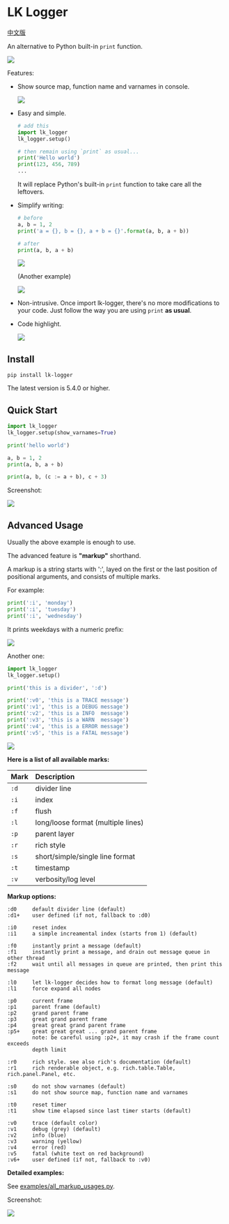 # LK Logger

[中文版](https://blog.csdn.net/Likianta/article/details/124358443)

An alternative to Python built-in `print` function.

![](.assets/20220422181702.png)

Features:

-   Show source map, function name and varnames in console.

    ![](.assets/20220422183248.png)

-   Easy and simple.

    ```python
    # add this
    import lk_logger
    lk_logger.setup()

    # then remain using `print` as usual...
    print('Hello world')
    print(123, 456, 789)
    ...
    ```

    It will replace Python's built-in `print` function to take care all the leftovers.

-   Simplify writing:

    ```python
    # before
    a, b = 1, 2
    print('a = {}, b = {}, a + b = {}'.format(a, b, a + b))

    # after
    print(a, b, a + b)
    ```

    ![](.assets/20220422182815.png)

    (Another example)

    ![](.assets/20220422183714.png)

-   Non-intrusive. Once import lk-logger, there's no more modifications to your code. Just follow the way you are using `print` **as usual**.

-   Code highlight.

    ![](.assets/20220321155834.png)

## Install

```shell
pip install lk-logger
```

The latest version is 5.4.0 or higher.

## Quick Start

```python
import lk_logger
lk_logger.setup(show_varnames=True)

print('hello world')

a, b = 1, 2
print(a, b, a + b)

print(a, b, (c := a + b), c + 3)
```

Screenshot:

![](.assets/20220321154014.png)

## Advanced Usage

Usually the above example is enough to use.

The advanced feature is **"markup"** shorthand.

A markup is a string starts with ':', layed on the first or the last position of positional arguments, and consists of multiple marks.

For example:

```python
print(':i', 'monday')
print(':i', 'tuesday')
print(':i', 'wednesday')
```

It prints weekdays with a numeric prefix:

![](.assets/20220321155834.png)

Another one:

```python
import lk_logger
lk_logger.setup()

print('this is a divider', ':d')

print(':v0', 'this is a TRACE message')
print(':v1', 'this is a DEBUG message')
print(':v2', 'this is a INFO  message')
print(':v3', 'this is a WARN  message')
print(':v4', 'this is a ERROR message')
print(':v5', 'this is a FATAL message')
```

![](.assets/20220328191717.png)

**Here is a list of all available marks:**

| Mark | Description                                  |
| :--- | :------------------------------------------- |
| `:d` | divider line                                 |
| `:i` | index                                        |
| `:f` | flush                                        |
| `:l` | long/loose format (multiple lines)           |
| `:p` | parent layer                                 |
| `:r` | rich style                                   |
| `:s` | short/simple/single line format              |
| `:t` | timestamp                                    |
| `:v` | verbosity/log level                          |

**Markup options:**

```
:d0     default divider line (default)
:d1+    user defined (if not, fallback to :d0)

:i0     reset index
:i1     a simple increamental index (starts from 1) (default)

:f0     instantly print a message (default)
:f1     instantly print a message, and drain out message queue in other thread
:f2     wait until all messages in queue are printed, then print this message

:l0     let lk-logger decides how to format long message (default)
:l1     force expand all nodes

:p0     current frame
:p1     parent frame (default)
:p2     grand parent frame
:p3     great grand parent frame
:p4     great great grand parent frame
:p5+    great great great ... grand parent frame
        note: be careful using :p2+, it may crash if the frame count exceeds
        depth limit

:r0     rich style. see also rich's documentation (default)
:r1     rich renderable object, e.g. rich.table.Table, rich.panel.Panel, etc.

:s0     do not show varnames (default)
:s1     do not show source map, function name and varnames

:t0     reset timer
:t1     show time elapsed since last timer starts (default)

:v0     trace (default color)
:v1     debug (grey) (default)
:v2     info (blue)
:v3     warning (yellow)
:v4     error (red)
:v5     fatal (white text on red background)
:v6+    user defined (if not, fallback to :v0)
```

**Detailed examples:**

See [examples/all_markup_usages.py](examples/all_markup_usages.py).

Screenshot:

![](.assets/20220422184344.png)
